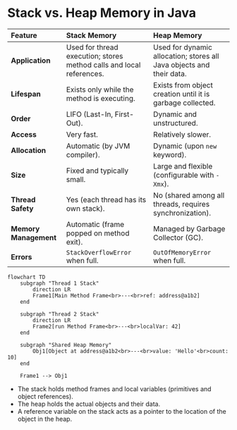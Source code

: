 # Stack vs. Heap Memory in Java

| Feature           | Stack Memory                                      | Heap Memory                                                  |
| :---------------- | :------------------------------------------------ | :----------------------------------------------------------- |
| **Application**   | Used for thread execution; stores method calls and local references. | Used for dynamic allocation; stores all Java objects and their data. |
| **Lifespan**      | Exists only while the method is executing.        | Exists from object creation until it is garbage collected.   |
| **Order**         | LIFO (Last-In, First-Out).                        | Dynamic and unstructured.                                    |
| **Access**        | Very fast.                                        | Relatively slower.                                           |
| **Allocation**    | Automatic (by JVM compiler).                      | Dynamic (upon `new` keyword).                                |
| **Size**          | Fixed and typically small.                        | Large and flexible (configurable with `-Xmx`).               |
| **Thread Safety** | Yes (each thread has its own stack).              | No (shared among all threads, requires synchronization).     |
| **Memory Management** | Automatic (frame popped on method exit).       | Managed by Garbage Collector (GC).                           |
| **Errors**        | `StackOverflowError` when full.                   | `OutOfMemoryError` when full.                                |
```mermaid
flowchart TD
    subgraph "Thread 1 Stack"
        direction LR
        Frame1[Main Method Frame<br>---<br>ref: address@a1b2]
    end

    subgraph "Thread 2 Stack"
        direction LR
        Frame2[run Method Frame<br>---<br>localVar: 42]
    end

    subgraph "Shared Heap Memory"
        Obj1[Object at address@a1b2<br>---<br>value: 'Hello'<br>count: 10]
    end

    Frame1 --> Obj1
```
- The stack holds method frames and local variables (primitives and object references).
- The heap holds the actual objects and their data.
- A reference variable on the stack acts as a pointer to the location of the object in the heap.

